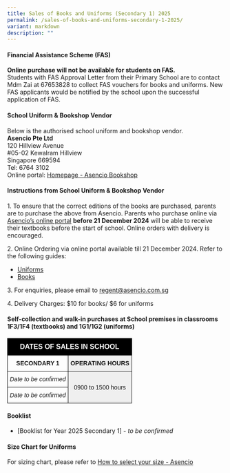 ```yaml
---
title: Sales of Books and Uniforms (Secondary 1) 2025
permalink: /sales-of-books-and-uniforms-secondary-1-2025/
variant: markdown
description: ""
---
```

#### Financial Assistance Scheme (FAS)  
**Online purchase will not be available for students on FAS.**  
Students with FAS Approval Letter from their Primary School are to contact Mdm Zai at 67653828 to collect FAS vouchers for books and uniforms. New FAS applicants would be notified by the school upon the successful application of FAS.

#### School Uniform &amp; Bookshop Vendor
Below is the authorised school uniform and bookshop vendor.  
**Asencio Pte Ltd**  
120 Hillview Avenue  
#05-02 Kewalram Hillview  
Singapore 669594  
Tel: 6764 3102  
Online portal: [Homepage - Asencio Bookshop](https://asenciobookshop.sg/)

#### Instructions from School Uniform &amp; Bookshop Vendor

1\. To ensure that the correct editions of the books are purchased, parents are to purchase the above from Asencio. Parents who purchase online via [Asencio’s online portal](https://asenciobookshop.sg/) **before 21 December 2024** will be able to receive their textbooks before the start of school. Online orders with delivery is encouraged.

2\. Online Ordering via online portal available till 21 December 2024.  Refer to the following guides:

* [Uniforms](/files/uniforms%20online%20guide.pdf)
* [Books](/files/textbooks%20online%20guide.pdf)

3\. For enquiries, please email to [regent@asencio.com.sg](mailto:regent@asencio.com.sg)

4\. Delivery Charges: $10 for books/ $6 for uniforms

#### Self-collection and walk-in purchases at School premises in classrooms 1F3/1F4 (textbooks) and 1G1/1G2 (uniforms)
  
<style type="text/css">
.tg  {border-collapse:collapse;border-spacing:0;}
.tg td{border-color:black;border-style:solid;border-width:1px;font-family:Arial, sans-serif;font-size:14px;
  overflow:hidden;padding:10px 5px;word-break:normal;}
.tg th{border-color:black;border-style:solid;border-width:1px;font-family:Arial, sans-serif;font-size:14px;
  font-weight:normal;overflow:hidden;padding:10px 5px;word-break:normal;}
.tg .tg-gfnm{background-color:#efefef;border-color:#000000;text-align:center;vertical-align:middle}
.tg .tg-hspo{background-color:#000000;font-size:medium;text-align:center;vertical-align:middle}
.tg .tg-xwyw{border-color:#000000;text-align:center;vertical-align:middle}
</style>
<table class="tg">
<thead>
  <tr>
    <th colspan="2" class="tg-hspo"><span style="font-weight:bold;color:#FFF">DATES OF SALES IN SCHOOL</span></th>
  </tr>
</thead>
<tbody>
  <tr>
    <td class="tg-xwyw"><span style="font-weight:bold">SECONDARY 1</span></td>
    <td class="tg-gfnm"><span style="font-weight:bold">OPERATING HOURS</span></td>
  </tr>
  <tr>
		<td class="tg-xwyw"><i>Date to be confirmed</i></td>
    <td rowspan="4" class="tg-gfnm">0900 to 1500 hours</td>
  </tr>
  <tr>
		<td class="tg-xwyw"><i>Date to be confirmed</i></td>
  </tr>
</tbody>
</table>

#### Booklist
* [Booklist for Year 2025 Secondary 1] - *to be confirmed*

#### Size Chart for Uniforms
For sizing chart, please refer to [How to select your size - Asencio](https://asencio.com.sg/how-to-select-your-size/)